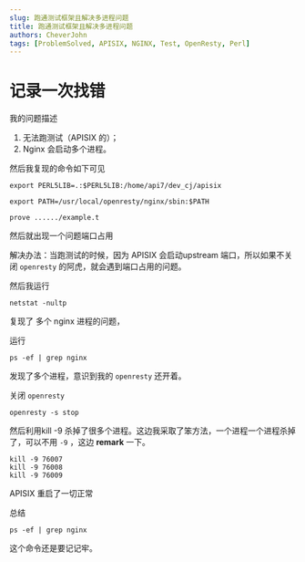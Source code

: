 ```yaml
---
slug: 跑通测试框架且解决多进程问题
title: 跑通测试框架且解决多进程问题
authors: CheverJohn
tags: [ProblemSolved, APISIX, NGINX, Test, OpenResty, Perl]
---
```


# 记录一次找错

我的问题描述

1. 无法跑测试（APISIX 的）；
2. Nginx 会启动多个进程。

然后我复现的命令如下可见

```shell
export PERL5LIB=.:$PERL5LIB:/home/api7/dev_cj/apisix

export PATH=/usr/local/openresty/nginx/sbin:$PATH

prove ....../example.t
```

然后就出现一个问题端口占用

解决办法：当跑测试的时候，因为 APISIX 会启动upstream 端口，所以如果不关闭 `openresty` 的阿虎，就会遇到端口占用的问题。

然后我运行

```shell
netstat -nultp
```

复现了 多个 nginx 进程的问题，

运行

```shell
ps -ef | grep nginx
```

发现了多个进程，意识到我的 `openresty` 还开着。

关闭 `openresty` 

```shell
openresty -s stop
```

然后利用kill -9 杀掉了很多个进程。这边我采取了笨方法，一个进程一个进程杀掉了，可以不用 `-9` ，这边 **remark** 一下。

```shell
kill -9 76007
kill -9 76008
kill -9 76009
```

APISIX 重启了一切正常



总结

```shell
ps -ef | grep nginx
```

这个命令还是要记记牢。

